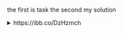 the first is task 
the second my solution 
<details><summary>https://ibb.co/DzHzmch</summary>

</details>
